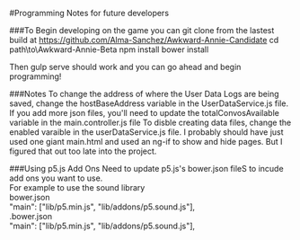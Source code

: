 #Programming Notes for future developers

###To Begin developing on the game
	you can git clone from the lastest build at https://github.com/Alma-Sanchez/Awkward-Annie-Candidate
		cd path\to\Awkward-Annie-Beta
		npm install
    bower install

  Then gulp serve should work and you can go ahead and begin programming!

###Notes
  To change the address of where the User Data Logs are being saved, change the hostBaseAddress variable in the UserDataService.js file.
  If you add more json files, you'll need to update the totalConvosAvailable variable in the main.controller.js file
  To disble creating data files, change the enabled varaible in the userDataService.js file.
  I probably should have just used one giant main.html and used an ng-if to show and hide pages. But I figured that out too late into the project.

###Using p5.js Add Ons
  Need to update p5.js's bower.json fileS to incude add ons you want to use. <br>
  For example to use the sound library<br>
  bower.json<br>
    "main": ["lib/p5.min.js", "lib/addons/p5.sound.js"],<br>
  .bower.json<br>
    "main": ["lib/p5.min.js", "lib/addons/p5.sound.js"],
